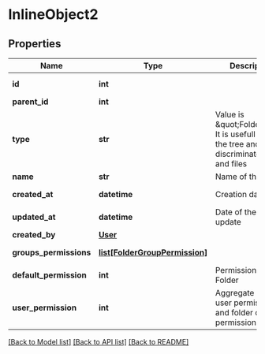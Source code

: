 # InlineObject2

## Properties
Name | Type | Description | Notes
------------ | ------------- | ------------- | -------------
**id** | **int** |  | [optional] [readonly] 
**parent_id** | **int** |  | [optional] 
**type** | **str** | Value is \&quot;Folder\&quot;. It is usefull to parse the tree and discriminate folders and files | [optional] [readonly] 
**name** | **str** | Name of the folder | 
**created_at** | **datetime** | Creation date | [optional] [readonly] 
**updated_at** | **datetime** | Date of the last update | [optional] [readonly] 
**created_by** | [**User**](User.md) |  | [optional] 
**groups_permissions** | [**list[FolderGroupPermission]**](FolderGroupPermission.md) |  | [optional] [readonly] 
**default_permission** | **int** | Permission for a Folder | [optional] 
**user_permission** | **int** | Aggregate of group user permissions and folder default permission | [optional] [readonly] 

[[Back to Model list]](../README.md#documentation-for-models) [[Back to API list]](../README.md#documentation-for-api-endpoints) [[Back to README]](../README.md)


